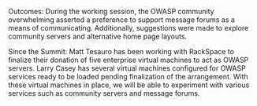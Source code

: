 Outcomes: During the working session, the OWASP community overwhelming
asserted a preference to support message forums as a means of
communicating. Additionally, suggestions were made to explore community
servers and alternative home page layouts.

Since the Summit: Matt Tesauro has been working with RackSpace to
finalize their donation of five enterprise virtual machines to act as
OWASP servers. Larry Casey has several virtual machines configured for
OWASP services ready to be loaded pending finalization of the
arrangement. With these virtual machines in place, we will be able to
experiment with various services such as community servers and message
forums.